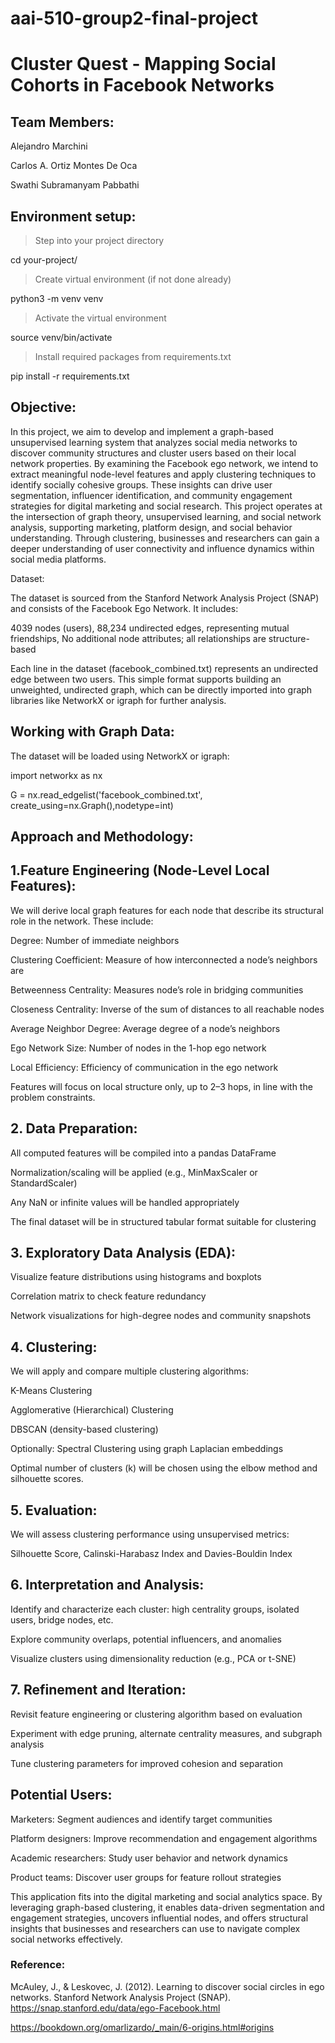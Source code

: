 # aai-510-group2-final-project

# Cluster Quest - Mapping Social Cohorts in Facebook Networks

## Team Members:

Alejandro Marchini

Carlos A. Ortiz Montes De Oca

Swathi Subramanyam Pabbathi

## Environment setup:

> Step into your project directory

cd your-project/

> Create virtual environment (if not done already)

python3 -m venv venv

> Activate the virtual environment

source venv/bin/activate

> Install required packages from requirements.txt

pip install -r requirements.txt


## Objective:

In this project, we aim to develop and implement a graph-based unsupervised learning system that analyzes social media networks to discover community structures and cluster users based on their local network properties. By examining the Facebook ego network, we intend to extract meaningful node-level features and apply clustering techniques to identify socially cohesive groups. These insights can drive user segmentation, influencer identification, and community engagement strategies for digital marketing and social research.
This project operates at the intersection of graph theory, unsupervised learning, and social network analysis, supporting marketing, platform design, and social behavior understanding. Through clustering, businesses and researchers can gain a deeper understanding of user connectivity and influence dynamics within social media platforms.

Dataset:

The dataset is sourced from the Stanford Network Analysis Project (SNAP) and consists of the Facebook Ego Network. It includes:

4039 nodes (users),
88,234 undirected edges, representing mutual friendships,
No additional node attributes; all relationships are structure-based

Each line in the dataset (facebook_combined.txt) represents an undirected edge between two users. This simple format supports building an unweighted, undirected graph, which can be directly imported into graph libraries like NetworkX or igraph for further analysis.

## Working with Graph Data:

The dataset will be loaded using NetworkX or igraph:

import networkx as nx

G = nx.read_edgelist('facebook_combined.txt', create_using=nx.Graph(),nodetype=int)


## Approach and Methodology:

## 1.Feature Engineering (Node-Level Local Features):
We will derive local graph features for each node that describe its structural role in the network. These include:

Degree: Number of immediate neighbors

Clustering Coefficient: Measure of how interconnected a node’s neighbors are

Betweenness Centrality: Measures node’s role in bridging communities

Closeness Centrality: Inverse of the sum of distances to all reachable nodes

Average Neighbor Degree: Average degree of a node’s neighbors

Ego Network Size: Number of nodes in the 1-hop ego network

Local Efficiency: Efficiency of communication in the ego network

Features will focus on local structure only, up to 2–3 hops, in line with the problem constraints.

## 2. Data Preparation:
All computed features will be compiled into a pandas DataFrame

Normalization/scaling will be applied (e.g., MinMaxScaler or StandardScaler)

Any NaN or infinite values will be handled appropriately

The final dataset will be in structured tabular format suitable for clustering

## 3. Exploratory Data Analysis (EDA):
Visualize feature distributions using histograms and boxplots

Correlation matrix to check feature redundancy

Network visualizations for high-degree nodes and community snapshots

## 4. Clustering:
We will apply and compare multiple clustering algorithms:

K-Means Clustering

Agglomerative (Hierarchical) Clustering

DBSCAN (density-based clustering)

Optionally: Spectral Clustering using graph Laplacian embeddings

Optimal number of clusters (k) will be chosen using the elbow method and silhouette scores.

## 5. Evaluation:
We will assess clustering performance using unsupervised metrics:

Silhouette Score,
Calinski-Harabasz Index and
Davies-Bouldin Index

## 6. Interpretation and Analysis:
Identify and characterize each cluster: high centrality groups, isolated users, bridge nodes, etc.

Explore community overlaps, potential influencers, and anomalies

Visualize clusters using dimensionality reduction (e.g., PCA or t-SNE)
## 7. Refinement and Iteration:
Revisit feature engineering or clustering algorithm based on evaluation

Experiment with edge pruning, alternate centrality measures, and subgraph analysis

Tune clustering parameters for improved cohesion and separation

## Potential Users:

Marketers: Segment audiences and identify target communities

Platform designers: Improve recommendation and engagement algorithms

Academic researchers: Study user behavior and network dynamics

Product teams: Discover user groups for feature rollout strategies

This application fits into the digital marketing and social analytics space. By leveraging graph-based clustering, it enables data-driven segmentation and engagement strategies, uncovers influential nodes, and offers structural insights that businesses and researchers can use to navigate complex social networks effectively.

### Reference:
McAuley, J., & Leskovec, J. (2012). Learning to discover social circles in ego networks. Stanford Network Analysis Project (SNAP). https://snap.stanford.edu/data/ego-Facebook.html

https://bookdown.org/omarlizardo/_main/6-origins.html#origins














